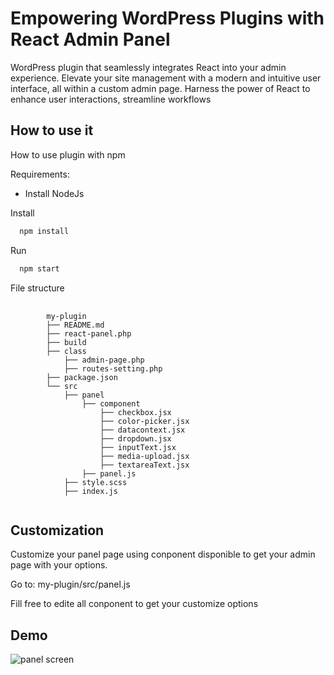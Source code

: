 
# Empowering WordPress Plugins with React Admin Panel

WordPress plugin that seamlessly integrates React into your admin experience. Elevate your site management with a modern and intuitive user interface, all within a custom admin page. Harness the power of React to enhance user interactions, streamline workflows


## How to use it

How to use plugin with npm

Requirements: 
- Install NodeJs

 Install  
```bash
  npm install
```
Run 
```bash
  npm start
```

File structure 
<pre class="class="notranslate">
    <code>
        my-plugin
        ├── README.md
        ├── react-panel.php
        ├── build
        ├── class
            ├── admin-page.php
            ├── routes-setting.php
        ├── package.json
        └── src
            ├── panel
                ├── component
                    ├── checkbox.jsx
                    ├── color-picker.jsx
                    ├── datacontext.jsx
                    ├── dropdown.jsx
                    ├── inputText.jsx
                    ├── media-upload.jsx
                    ├── textareaText.jsx
                ├── panel.js
            ├── style.scss
            ├── index.js
    </code>
</pre>
## Customization

Customize your panel page using conponent disponible to get your admin page with your options.

Go to: my-plugin/src/panel.js

Fill free to edite all conponent to get your customize options    
## Demo

![panel screen](https://github.com/BachaAbdellatif/Empowering-WordPress-Plugins-with-React-Admin-Panel/assets/150596756/4badb59a-5225-4902-84e4-a439fe521683)

